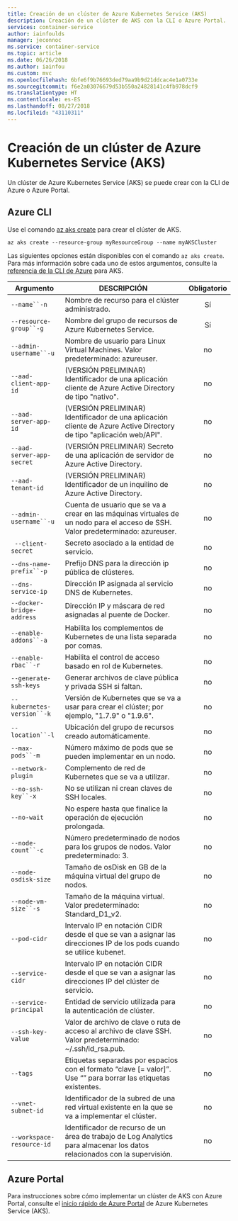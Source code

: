 ```yaml
---
title: Creación de un clúster de Azure Kubernetes Service (AKS)
description: Creación de un clúster de AKS con la CLI o Azure Portal.
services: container-service
author: iainfoulds
manager: jeconnoc
ms.service: container-service
ms.topic: article
ms.date: 06/26/2018
ms.author: iainfou
ms.custom: mvc
ms.openlocfilehash: 6bfe6f9b76693ded79aa9b9d21ddcac4e1a0733e
ms.sourcegitcommit: f6e2a03076679d53b550a24828141c4fb978dcf9
ms.translationtype: HT
ms.contentlocale: es-ES
ms.lasthandoff: 08/27/2018
ms.locfileid: "43110311"
---
```

# <a name="create-an-azure-kubernetes-service-aks-cluster"></a>Creación de un clúster de Azure Kubernetes Service (AKS)

Un clúster de Azure Kubernetes Service (AKS) se puede crear con la CLI de Azure o Azure Portal.

## <a name="azure-cli"></a>Azure CLI

Use el comando [az aks create][az-aks-create] para crear el clúster de AKS.

```azurecli-interactive
az aks create --resource-group myResourceGroup --name myAKSCluster
```

Las siguientes opciones están disponibles con el comando `az aks create`. Para más información sobre cada uno de estos argumentos, consulte la [referencia de la CLI de Azure][az-aks-create] para AKS.

| Argumento | DESCRIPCIÓN | Obligatorio |
|---|---|:---:|
| `--name``-n` | Nombre de recurso para el clúster administrado. | Sí |
| `--resource-group``-g` | Nombre del grupo de recursos de Azure Kubernetes Service. | Sí |
| `--admin-username``-u` | Nombre de usuario para Linux Virtual Machines.  Valor predeterminado: azureuser. | no |
| `--aad-client-app-id` | (VERSIÓN PRELIMINAR) Identificador de una aplicación cliente de Azure Active Directory de tipo "nativo". | no |
| `--aad-server-app-id` | (VERSIÓN PRELIMINAR) Identificador de una aplicación cliente de Azure Active Directory de tipo "aplicación web/API". | no |
| `--aad-server-app-secret` | (VERSIÓN PRELIMINAR) Secreto de una aplicación de servidor de Azure Active Directory. | no |
| `--aad-tenant-id` | (VERSIÓN PRELIMINAR) Identificador de un inquilino de Azure Active Directory. | no |
| `--admin-username``-u` | Cuenta de usuario que se va a crear en las máquinas virtuales de un nodo para el acceso de SSH.  Valor predeterminado: azureuser. | no |
| ` --client-secret` | Secreto asociado a la entidad de servicio. | no |
| `--dns-name-prefix``-p` | Prefijo DNS para la dirección ip pública de clústeres. | no |
| `--dns-service-ip` | Dirección IP asignada al servicio DNS de Kubernetes. | no |
| `--docker-bridge-address` | Dirección IP y máscara de red asignadas al puente de Docker. | no |
| `--enable-addons``-a` | Habilita los complementos de Kubernetes de una lista separada por comas. | no |
| `--enable-rbac``-r` | Habilita el control de acceso basado en rol de Kubernetes. | no |
| `--generate-ssh-keys` | Generar archivos de clave pública y privada SSH si faltan. | no |
| `--kubernetes-version``-k` | Versión de Kubernetes que se va a usar para crear el clúster; por ejemplo, "1.7.9" o "1.9.6". | no |
| `--location``-l` | Ubicación del grupo de recursos creado automáticamente. | no |
| `--max-pods``-m` | Número máximo de pods que se pueden implementar en un nodo. | no |
| `--network-plugin` | Complemento de red de Kubernetes que se va a utilizar. | no |
| `--no-ssh-key``-x` | No se utilizan ni crean claves de SSH locales. | no |
| `--no-wait` | No espere hasta que finalice la operación de ejecución prolongada. | no |
| `--node-count``-c` | Número predeterminado de nodos para los grupos de nodos.  Valor predeterminado: 3. | no |
| `--node-osdisk-size` | Tamaño de osDisk en GB de la máquina virtual del grupo de nodos. | no |
| `--node-vm-size``-s` | Tamaño de la máquina virtual.  Valor predeterminado: Standard_D1_v2. | no |
| `--pod-cidr` | Intervalo IP en notación CIDR desde el que se van a asignar las direcciones IP de los pods cuando se utilice kubenet. | no |
| `--service-cidr` | Intervalo IP en notación CIDR desde el que se van a asignar las direcciones IP del clúster de servicio. | no |
| `--service-principal` | Entidad de servicio utilizada para la autenticación de clúster. | no |
| `--ssh-key-value` | Valor de archivo de clave o ruta de acceso al archivo de clave SSH.  Valor predeterminado: ~/.ssh/id_rsa.pub. | no |
| `--tags` | Etiquetas separadas por espacios con el formato “clave [= valor]”. Use “” para borrar las etiquetas existentes. | no |
| `--vnet-subnet-id` | Identificador de la subred de una red virtual existente en la que se va a implementar el clúster. | no |
| `--workspace-resource-id` | Identificador de recurso de un área de trabajo de Log Analytics para almacenar los datos relacionados con la supervisión. | no |

## <a name="azure-portal"></a>Azure Portal

Para instrucciones sobre cómo implementar un clúster de AKS con Azure Portal, consulte el [inicio rápido de Azure Portal][aks-portal-quickstart] de Azure Kubernetes Service (AKS).

<!-- LINKS - internal -->
[az-aks-create]: /cli/azure/aks?view=azure-cli-latest#az-aks-create
[aks-portal-quickstart]: kubernetes-walkthrough-portal.md
